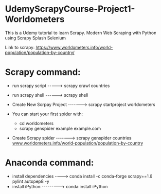 # UdemyScrapyCourse-Project1-Worldometers

This is a Udemy tutorial to learn Scrapy. 
Modern Web Scraping with Python using Scrapy Splash Selenium

Link to scrapy: https://www.worldometers.info/world-population/population-by-country/

# Scrapy command:
- run scrapy script -----> scrapy crawl countries
- run scrapy shell ------> scrapy shell

- Create New Scrpay Project -------> scrapy startproject worldometers

- You can start your first spider with:
    - cd worldometers
    - scrapy genspider example example.com

- Create Scrapy spider -------> scrapy genspider countries www.worldometers.info/world-population/population-by-country


# Anaconda command: 
- install dependencies ----> conda install -c conda-forge scrapy==1.6 pylint autopep8 -y
- install iPython ---------> conda install iPython